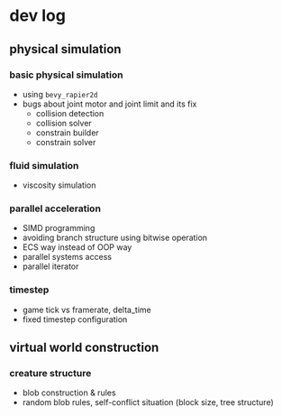 # dev log

## physical simulation

### basic physical simulation

- using `bevy_rapier2d`
- bugs about joint motor and joint limit and its fix
  - collision detection
  - collision solver
  - constrain builder
  - constrain solver

### fluid simulation

- viscosity simulation

### parallel acceleration

- SIMD programming
- avoiding branch structure using bitwise operation
- ECS way instead of OOP way
- parallel systems access
- parallel iterator

### timestep

- game tick vs framerate, delta_time
- fixed timestep configuration

## virtual world construction

### creature structure

- blob construction & rules
- random blob rules, self-conflict situation (block size, tree structure)
